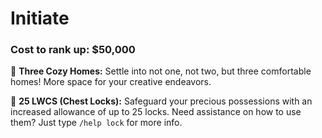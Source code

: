# Initiate

### Cost to rank up: $50,000

🔹 **Three Cozy Homes:** Settle into not one, not two, but three comfortable homes! More space for your creative endeavors.

🔹 **25 LWCS (Chest Locks):** Safeguard your precious possessions with an increased allowance of up to 25 locks. Need assistance on how to use them? Just type `/help lock` for more info.

